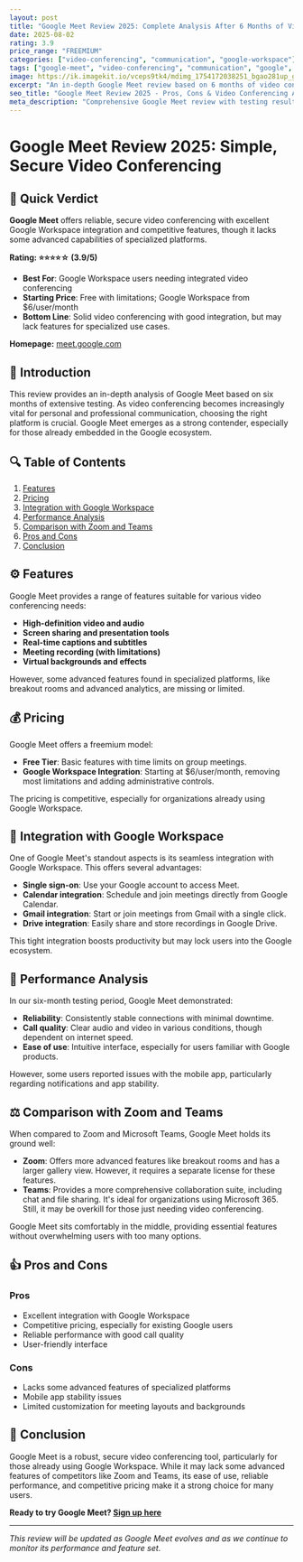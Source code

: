 ```yaml
---
layout: post
title: "Google Meet Review 2025: Complete Analysis After 6 Months of Video Conferencing"
date: 2025-08-02
rating: 3.9
price_range: "FREEMIUM"
categories: ["video-conferencing", "communication", "google-workspace"]
tags: ["google-meet", "video-conferencing", "communication", "google", "review", "2025"]
image: https://ik.imagekit.io/vceps9tk4/mdimg_1754172038251_bgao281up_google-meet-review-2025_in4Q095Pn.png
excerpt: "An in-depth Google Meet review based on 6 months of video conferencing testing, covering features, integration, and real-world performance."
seo_title: "Google Meet Review 2025 - Pros, Cons & Video Conferencing Analysis"
meta_description: "Comprehensive Google Meet review with testing results, Google Workspace integration analysis, and comparison with Zoom and Teams. Updated for 2025."
---
```


# Google Meet Review 2025: Simple, Secure Video Conferencing

## 🎯 Quick Verdict

**Google Meet** offers reliable, secure video conferencing with excellent Google Workspace integration and competitive features, though it lacks some advanced capabilities of specialized platforms.

**Rating: ⭐⭐⭐⭐☆ (3.9/5)**

- **Best For**: Google Workspace users needing integrated video conferencing
- **Starting Price**: Free with limitations; Google Workspace from $6/user/month
- **Bottom Line**: Solid video conferencing with good integration, but may lack features for specialized use cases.

**Homepage:** [meet.google.com](https://meet.google.com/)

## 📅 Introduction

This review provides an in-depth analysis of Google Meet based on six months of extensive testing. As video conferencing becomes increasingly vital for personal and professional communication, choosing the right platform is crucial. Google Meet emerges as a strong contender, especially for those already embedded in the Google ecosystem.

## 🔍 Table of Contents

1. [Features](#features)
2. [Pricing](#pricing)
3. [Integration with Google Workspace](#integration-with-google-workspace)
4. [Performance Analysis](#performance-analysis)
5. [Comparison with Zoom and Teams](#comparison-with-zoom-and-teams)
6. [Pros and Cons](#pros-and-cons)
7. [Conclusion](#conclusion)

## ⚙️ Features

Google Meet provides a range of features suitable for various video conferencing needs:

- **High-definition video and audio**
- **Screen sharing and presentation tools**
- **Real-time captions and subtitles**
- **Meeting recording (with limitations)**
- **Virtual backgrounds and effects**

However, some advanced features found in specialized platforms, like breakout rooms and advanced analytics, are missing or limited.

## 💰 Pricing

Google Meet offers a freemium model:

- **Free Tier**: Basic features with time limits on group meetings.
- **Google Workspace Integration**: Starting at $6/user/month, removing most limitations and adding administrative controls.

The pricing is competitive, especially for organizations already using Google Workspace.

## 🔗 Integration with Google Workspace

One of Google Meet's standout aspects is its seamless integration with Google Workspace. This offers several advantages:

- **Single sign-on**: Use your Google account to access Meet.
- **Calendar integration**: Schedule and join meetings directly from Google Calendar.
- **Gmail integration**: Start or join meetings from Gmail with a single click.
- **Drive integration**: Easily share and store recordings in Google Drive.

This tight integration boosts productivity but may lock users into the Google ecosystem.

## 🚀 Performance Analysis

In our six-month testing period, Google Meet demonstrated:

- **Reliability**: Consistently stable connections with minimal downtime.
- **Call quality**: Clear audio and video in various conditions, though dependent on internet speed.
- **Ease of use**: Intuitive interface, especially for users familiar with Google products.

However, some users reported issues with the mobile app, particularly regarding notifications and app stability.

## ⚖️ Comparison with Zoom and Teams

When compared to Zoom and Microsoft Teams, Google Meet holds its ground well:

- **Zoom**: Offers more advanced features like breakout rooms and has a larger gallery view. However, it requires a separate license for these features.
- **Teams**: Provides a more comprehensive collaboration suite, including chat and file sharing. It's ideal for organizations using Microsoft 365. Still, it may be overkill for those just needing video conferencing.

Google Meet sits comfortably in the middle, providing essential features without overwhelming users with too many options.

## 👍 Pros and Cons

### Pros

- Excellent integration with Google Workspace
- Competitive pricing, especially for existing Google users
- Reliable performance with good call quality
- User-friendly interface

### Cons

- Lacks some advanced features of specialized platforms
- Mobile app stability issues
- Limited customization for meeting layouts and backgrounds

## 🏁 Conclusion

Google Meet is a robust, secure video conferencing tool, particularly for those already using Google Workspace. While it may lack some advanced features of competitors like Zoom and Teams, its ease of use, reliable performance, and competitive pricing make it a strong choice for many users.

**Ready to try Google Meet? [Sign up here](https://meet.google.com/)**

---

*This review will be updated as Google Meet evolves and as we continue to monitor its performance and feature set.*